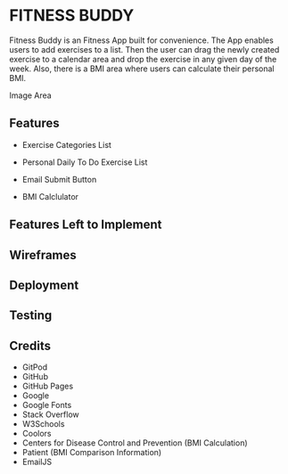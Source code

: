 # FITNESS BUDDY

Fitness Buddy is an Fitness App built for convenience. The App enables users to add exercises to a list. Then the user can drag the newly created exercise to a calendar area and drop the exercise in any given day of the week. Also, there is a BMI area where users can calculate their personal BMI. 

Image Area

## Features

* Exercise Categories List

* Personal Daily To Do Exercise List

* Email Submit Button

* BMI Calclulator

## Features Left to Implement

## Wireframes

## Deployment

## Testing

## Credits

* GitPod
* GitHub
* GitHub Pages
* Google
* Google Fonts
* Stack Overflow
* W3Schools
* Coolors
* Centers for Disease Control and Prevention (BMI Calculation)
* Patient (BMI Comparison Information)
* EmailJS


